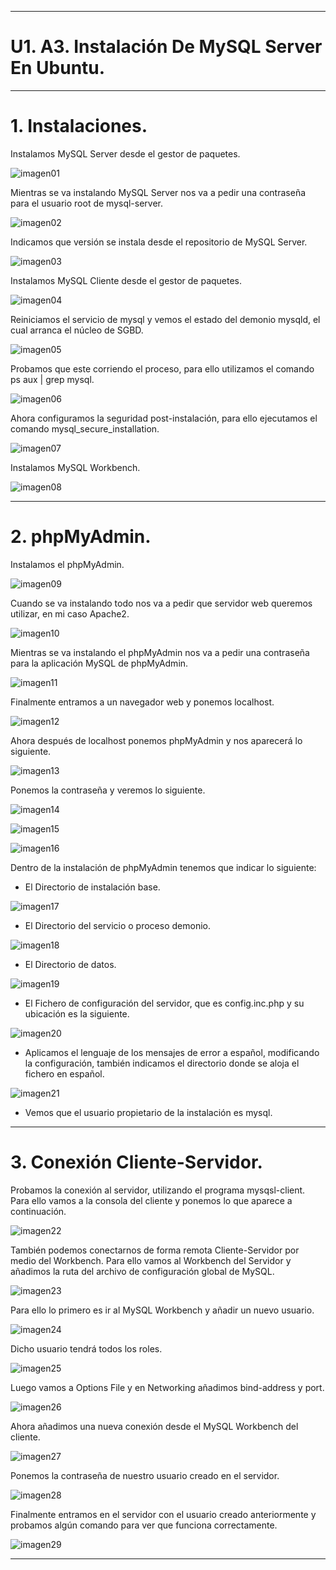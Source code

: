 ___

# **U1. A3. Instalación De MySQL Server En Ubuntu.**

---

# **1. Instalaciones.**

Instalamos MySQL Server desde el gestor de paquetes.

![imagen01](./images/01.png)

Mientras se va instalando MySQL Server nos va a pedir una contraseña para el usuario root de mysql-server.

![imagen02](./images/02.png)

Indicamos que versión se instala desde el repositorio de MySQL Server.

![imagen03](./images/03.png)

Instalamos MySQL Cliente desde el gestor de paquetes.

![imagen04](./images/04.png)

Reiniciamos el servicio de mysql y vemos el estado del demonio mysqld, el cual arranca el núcleo de SGBD.

![imagen05](./images/05.png)

Probamos que este corriendo el proceso, para ello utilizamos el comando ps aux | grep mysql.

![imagen06](./images/06.png)

Ahora configuramos la seguridad post-instalación, para ello ejecutamos el comando mysql_secure_installation.

![imagen07](./images/07.png)

Instalamos MySQL Workbench.

![imagen08](./images/08.png)

---

# **2. phpMyAdmin.**

Instalamos el phpMyAdmin.

![imagen09](./images/09.png)

Cuando se va instalando todo nos va a pedir que servidor web queremos utilizar, en mi caso Apache2.

![imagen10](./images/10.png)

Mientras se va instalando el phpMyAdmin nos va a pedir una contraseña para la aplicación MySQL de phpMyAdmin.

![imagen11](./images/11.png)

Finalmente entramos a un navegador web y ponemos localhost.

![imagen12](./images/12.png)

Ahora después de localhost ponemos phpMyAdmin y nos aparecerá lo siguiente.

![imagen13](./images/13.png)

Ponemos la contraseña y veremos lo siguiente.

![imagen14](./images/14.png)

![imagen15](./images/15.png)

![imagen16](./images/16.png)

Dentro de la instalación de phpMyAdmin tenemos que indicar lo siguiente:

* El Directorio de instalación base.

![imagen17](./images/17.png)

* El Directorio del servicio o proceso demonio.

![imagen18](./images/18.png)

* El Directorio de datos.

![imagen19](./images/19.png)

* El Fichero de configuración del servidor, que es config.inc.php y su ubicación es la siguiente.

![imagen20](./images/20.png)

* Aplicamos el lenguaje de los mensajes de error a español, modificando la configuración, también indicamos el directorio donde se aloja el fichero en español.

![imagen21](./images/21.png)

* Vemos que el usuario propietario de la instalación es mysql.

---

# **3. Conexión Cliente-Servidor.**

Probamos la conexión al servidor, utilizando el programa mysqsl-client. Para ello vamos a la consola del cliente y ponemos lo que aparece a continuación.

![imagen22](./images/22.png)

También podemos conectarnos de forma remota Cliente-Servidor por medio del Workbench. Para ello vamos al Workbench del Servidor y añadimos la ruta del archivo de configuración global de MySQL.

![imagen23](./images/23.png)

Para ello lo primero es ir al MySQL Workbench y añadir un nuevo usuario.

![imagen24](./images/24.png)

Dicho usuario tendrá todos los roles.

![imagen25](./images/25.png)

Luego vamos a Options File y en Networking añadimos bind-address y port.

![imagen26](./images/26.png)

Ahora añadimos una nueva conexión desde el MySQL Workbench del cliente.

![imagen27](./images/27.png)

Ponemos la contraseña de nuestro usuario creado en el servidor.

![imagen28](./images/28.png)

Finalmente entramos en el servidor con el usuario creado anteriormente y probamos algún comando para ver que funciona correctamente.

![imagen29](./images/29.png)

___
